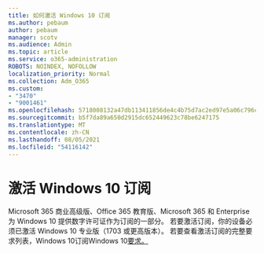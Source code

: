 ```yaml
---
title: 如何激活 Windows 10 订阅
ms.author: pebaum
author: pebaum
manager: scotv
ms.audience: Admin
ms.topic: article
ms.service: o365-administration
ROBOTS: NOINDEX, NOFOLLOW
localization_priority: Normal
ms.collection: Adm_O365
ms.custom:
- "3470"
- "9001461"
ms.openlocfilehash: 5718008132a47db113411856de4c4b75d7ac2ed97e5a06c796c5be06c535b932
ms.sourcegitcommit: b5f7da89a650d2915dc652449623c78be6247175
ms.translationtype: MT
ms.contentlocale: zh-CN
ms.lasthandoff: 08/05/2021
ms.locfileid: "54116142"
---
```

# <a name="activating-windows-10-subscriptions"></a>激活 Windows 10 订阅

Microsoft 365 商业高级版、Office 365 教育版、Microsoft 365 和 Enterprise 为 Windows 10 提供数字许可证作为订阅的一部分。 若要激活订阅，你的设备必须已激活 Windows 10 专业版（1703 或更高版本）。 若要查看激活订阅的完整要求列表，Windows 10订阅Windows 10[要求。](https://docs.microsoft.com/windows/deployment/windows-10-subscription-activation#requirements)
